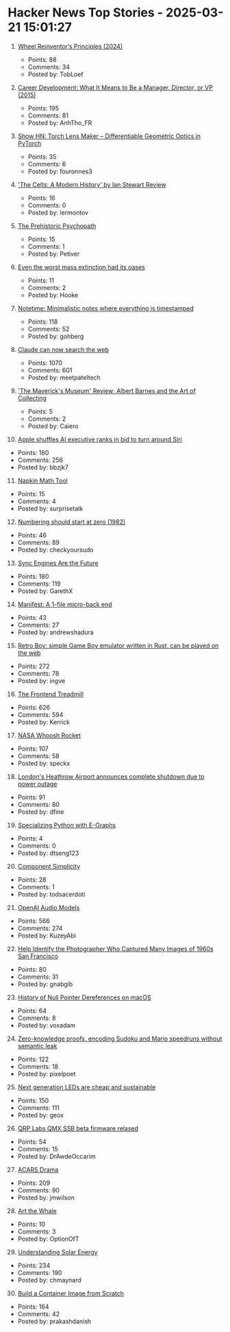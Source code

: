# Hacker News Top Stories - 2025-03-21 15:01:27

1. [Wheel Reinventor’s Principles (2024)](https://tobloef.com/blog/wheel-reinventors-principles/)
   - Points: 88
   - Comments: 34
   - Posted by: TobLoef

2. [Career Development: What It Means to Be a Manager, Director, or VP (2015)](https://kellblog.com/2015/03/08/career-development-what-it-really-means-to-be-a-manager-director-or-vp/)
   - Points: 195
   - Comments: 81
   - Posted by: AnhTho_FR

3. [Show HN: Torch Lens Maker – Differentiable Geometric Optics in PyTorch](https://victorpoughon.github.io/torchlensmaker/)
   - Points: 35
   - Comments: 6
   - Posted by: fouronnes3

4. ['The Celts: A Modern History' by Ian Stewart Review](https://www.historytoday.com/archive/review/celts-modern-history-ian-stewart-review)
   - Points: 16
   - Comments: 0
   - Posted by: lermontov

5. [The Prehistoric Psychopath](https://worksinprogress.co/issue/the-prehistoric-psychopath/)
   - Points: 15
   - Comments: 1
   - Posted by: Petiver

6. [Even the worst mass extinction had its oases](https://arstechnica.com/science/2025/03/even-the-worst-mass-extinction-had-its-oases/)
   - Points: 11
   - Comments: 2
   - Posted by: Hooke

7. [Notetime: Minimalistic notes where everything is timestamped](https://www.notetimeapp.com)
   - Points: 118
   - Comments: 52
   - Posted by: gohberg

8. [Claude can now search the web](https://www.anthropic.com/news/web-search)
   - Points: 1070
   - Comments: 601
   - Posted by: meetpateltech

9. ['The Maverick's Museum' Review: Albert Barnes and the Art of Collecting](https://www.wsj.com/arts-culture/books/the-mavericks-museum-review-albert-barnes-and-the-art-of-collecting-11f6c5e3)
   - Points: 5
   - Comments: 2
   - Posted by: Caiero

10. [Apple shuffles AI executive ranks in bid to turn around Siri](https://finance.yahoo.com/news/apple-shuffles-ai-executive-ranks-162500488.html)
   - Points: 180
   - Comments: 256
   - Posted by: bbzjk7

11. [Napkin Math Tool](https://taylor.town/napkin-math)
   - Points: 15
   - Comments: 4
   - Posted by: surprisetalk

12. [Numbering should start at zero (1982)](https://www.cs.utexas.edu/~EWD/transcriptions/EWD08xx/EWD831.html)
   - Points: 46
   - Comments: 89
   - Posted by: checkyoursudo

13. [Sync Engines Are the Future](https://www.instantdb.com/essays/sync_future)
   - Points: 180
   - Comments: 119
   - Posted by: GarethX

14. [Manifest: A 1-file micro-back end](https://github.com/mnfst/manifest)
   - Points: 43
   - Comments: 27
   - Posted by: andrewshadura

15. [Retro Boy: simple Game Boy emulator written in Rust, can be played on the web](https://github.com/smparsons/retroboy)
   - Points: 272
   - Comments: 78
   - Posted by: ingve

16. [The Frontend Treadmill](https://polotek.net/posts/the-frontend-treadmill/)
   - Points: 626
   - Comments: 594
   - Posted by: Kerrick

17. [NASA Whoosh Rocket](https://www1.grc.nasa.gov/beginners-guide-to-aeronautics/whoosh-rocket/)
   - Points: 107
   - Comments: 58
   - Posted by: speckx

18. [London's Heathrow Airport announces complete shutdown due to power outage](https://www.cnn.com/2025/03/20/travel/london-heathrow-airport-shut-intl-hnk/index.html)
   - Points: 91
   - Comments: 80
   - Posted by: dfine

19. [Specializing Python with E-Graphs](https://vectorfold.studio/blog/egglog)
   - Points: 4
   - Comments: 0
   - Posted by: dtseng123

20. [Component Simplicity](https://jerf.org/iri/post/2025/fp_lessons_simplicity/)
   - Points: 28
   - Comments: 1
   - Posted by: todsacerdoti

21. [OpenAI Audio Models](https://www.openai.fm/)
   - Points: 566
   - Comments: 274
   - Posted by: KuzeyAbi

22. [Help Identify the Photographer Who Captured Many Images of 1960s San Francisco](https://www.smithsonianmag.com/smart-news/can-you-identify-the-mystery-photographer-who-captured-thousands-of-captivating-images-of-1960s-san-francisco-180986107/)
   - Points: 80
   - Comments: 31
   - Posted by: gnabgib

23. [History of Null Pointer Dereferences on macOS](https://afine.com/history-of-null-pointer-dereferences-on-macos/)
   - Points: 64
   - Comments: 8
   - Posted by: voxadam

24. [Zero-knowledge proofs, encoding Sudoku and Mario speedruns without semantic leak](https://vasekrozhon.wordpress.com/2025/03/17/zero-knowledge-proofs/)
   - Points: 122
   - Comments: 18
   - Posted by: pixelpoet

25. [Next generation LEDs are cheap and sustainable](https://liu.se/en/news-item/nasta-generations-lysdioder-ar-billiga-och-miljovanliga)
   - Points: 150
   - Comments: 111
   - Posted by: geox

26. [QRP Labs QMX SSB beta firmware relased](https://qrp-labs.com/qmxp/ssbbeta.html)
   - Points: 54
   - Comments: 15
   - Posted by: DrAwdeOccarim

27. [ACARS Drama](https://acarsdrama.com/)
   - Points: 209
   - Comments: 90
   - Posted by: jmwilson

28. [Art the Whale](https://ejournals.sierracollege.edu/jscnhm/v1n1/artthewhale.html)
   - Points: 10
   - Comments: 3
   - Posted by: OptionOfT

29. [Understanding Solar Energy](https://www.construction-physics.com/p/understanding-solar-energy)
   - Points: 234
   - Comments: 190
   - Posted by: chmaynard

30. [Build a Container Image from Scratch](https://danishpraka.sh/posts/build-a-container-image-from-scratch/)
   - Points: 164
   - Comments: 42
   - Posted by: prakashdanish

